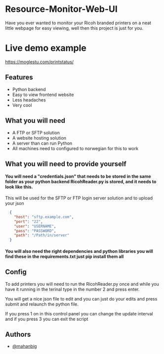 
# Resource-Monitor-Web-UI

Have you ever wanted to monitor your Ricoh branded printers on a neat little webpage for easy viewing, well then this project is just for you.

# Live demo example
https://moglestu.com/printstatus/



## Features

- Python backend
- Easy to view frontend website
- Less headaches
- Very cool

## What you will need

- A FTP or SFTP solution
- A website hosting solution
- A server than can run Python
- All machines need to configured to norwegian for this to work


## What you will need to provide yourself

#### You will need a "credentials.json" that needs to be stored in the same folder as your python backend RicohReader.py is stored, and it needs to look like this.

This will be used for the SFTP or FTP login server solution and to upload your json

```JSON
  {
    "host": "sftp.example.com",
    "port": "22",
    "user": "USERNAME",
    "pass": "PASSWORD",
    "path": "/Path/in/server"
  }
```
#### You will also need the right dependencies and python libraries you will find these in the requirements.txt just pip install them all

## Config
To add printers you will need to run the RicohReader.py once and while you have it running in the terinal type in the number 2 and press enter. 

You will get a nice json file to edit and you can just do your edits and press submit and relaunch the python file.

If you press 1 on in this control panel you can change the update interval and if you press 3 you can exit the script


## Authors

- [@mahanbig](https://www.github.com/mahanbig)

